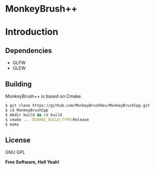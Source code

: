 # MonkeyBrush++

# Introduction

## Dependencies
 - GLFW
 - GLEW

## Building
MonkeyBrush++ is based on Cmake.

```sh
$ git clone https://github.com/MonkeyBrushDev/MonkeyBrushCpp.git
$ cd MonkeyBrushCpp
$ mkdir build && cd build
$ cmake .. -DCMAKE_BUILD_TYPE=Release
$ make
```

License
----
GNU GPL

**Free Software, Hell Yeah!**